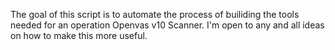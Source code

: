 The goal of this script is to automate the process of builiding the tools needed for an operation Openvas v10 Scanner.
I'm open to any and all ideas on how to make this more useful. 
